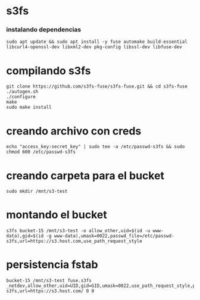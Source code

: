 # s3fs
### instalando dependencias
```shell
sudo apt update && sudo apt install -y fuse automake build-essential libcurl4-openssl-dev libxml2-dev pkg-config libssl-dev libfuse-dev
```
# compilando s3fs
```shell
git clone https://github.com/s3fs-fuse/s3fs-fuse.git && cd s3fs-fuse
./autogen.sh
./configure
make
sudo make install
```
# creando archivo con creds
```shell
echo "access_key:secret_key" | sudo tee -a /etc/passwd-s3fs && sudo chmod 600 /etc/passwd-s3fs
```
# creando carpeta para el bucket
```shell
sudo mkdir /mnt/s3-test
```
# montando el bucket
```shell
s3fs bucket-15 /mnt/s3-test -o allow_other,uid=$(id -u www-data),gid=$(id -g www-data),umask=0022,passwd_file=/etc/passwd-s3fs,url=https://s3.host.com,use_path_request_style
```
# persistencia fstab
```shell
bucket-15 /mnt/s3-test fuse.s3fs _netdev,allow_other,uid=UID,gid=GID,umask=0022,use_path_request_style,passwd_file=/etc/passwd-s3fs,url=https://s3.host.com/ 0 0
```